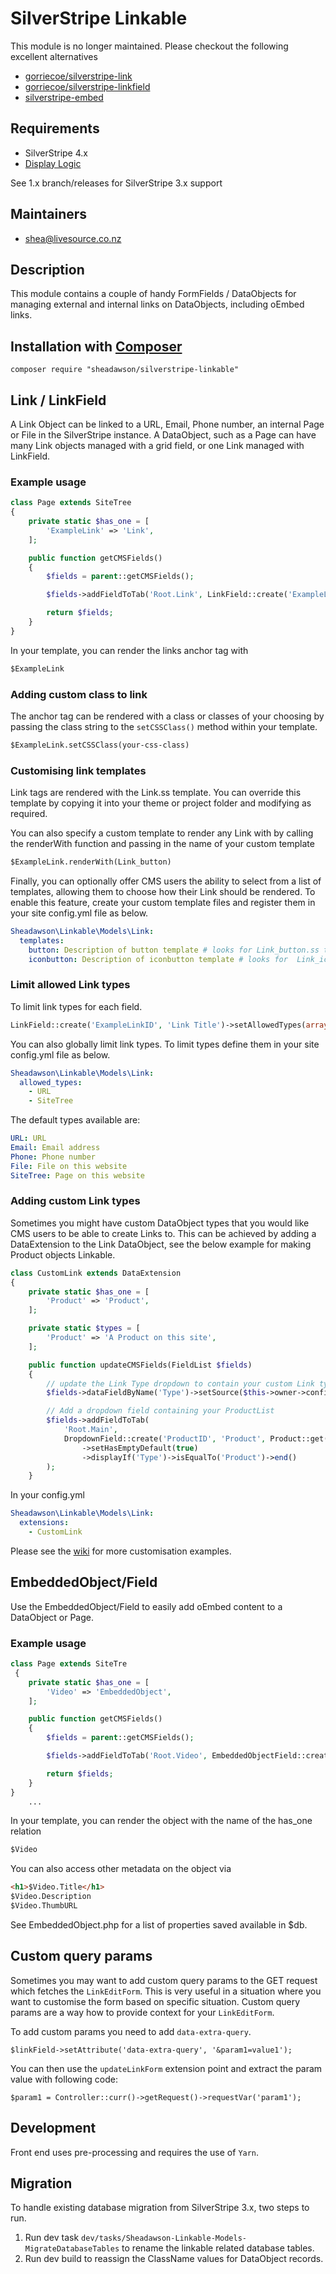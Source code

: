 # SilverStripe Linkable

This module is no longer maintained. Please checkout the following excellent alternatives

* [gorriecoe/silverstripe-link](https://github.com/gorriecoe/silverstripe-link)
* [gorriecoe/silverstripe-linkfield](https://github.com/gorriecoe/silverstripe-linkfield)
* [silverstripe-embed](https://github.com/gorriecoe/silverstripe-embed)

## Requirements

* SilverStripe 4.x
* [Display Logic](https://github.com/unclecheese/silverstripe-display-logic)

See 1.x branch/releases for SilverStripe 3.x support

## Maintainers

* shea@livesource.co.nz

## Description

This module contains a couple of handy FormFields / DataObjects for managing external and internal links on DataObjects, including oEmbed links.

## Installation with [Composer](https://getcomposer.org/)

```
composer require "sheadawson/silverstripe-linkable"
```

## Link / LinkField

A Link Object can be linked to a URL, Email, Phone number, an internal Page or File in the SilverStripe instance. A DataObject, such as a Page can have many Link objects managed with a grid field, or one Link managed with LinkField.

### Example usage

```php
class Page extends SiteTree
{
	private static $has_one = [
		'ExampleLink' => 'Link',
	];

	public function getCMSFields()
	{
		$fields = parent::getCMSFields();

		$fields->addFieldToTab('Root.Link', LinkField::create('ExampleLinkID', 'Link to page or file'));

		return $fields;
	}
}
```

In your template, you can render the links anchor tag with

```html
$ExampleLink
```

### Adding custom class to link

The anchor tag can be rendered with a class or classes of your choosing by passing the class string to the `setCSSClass()` method within your template.

```html
$ExampleLink.setCSSClass(your-css-class)
```

### Customising link templates

Link tags are rendered with the Link.ss template. You can override this template by copying it into your theme or project folder and modifying as required.

You can also specify a custom template to render any Link with by calling the renderWith function and passing in the name of your custom template

```html
$ExampleLink.renderWith(Link_button)
```

Finally, you can optionally offer CMS users the ability to select from a list of templates, allowing them to choose how their Link should be rendered. To enable this feature, create your custom template files and register them in your site config.yml file as below.

```YAML
Sheadawson\Linkable\Models\Link:
  templates:
    button: Description of button template # looks for Link_button.ss template
    iconbutton: Description of iconbutton template # looks for  Link_iconbutton.ss template
```


### Limit allowed Link types

To limit link types for each field.

```php
LinkField::create('ExampleLinkID', 'Link Title')->setAllowedTypes(array('URL','Phone'))
```

You can also globally limit link types.  To limit types define them in your site config.yml file as below.

```YAML
Sheadawson\Linkable\Models\Link:
  allowed_types:
    - URL
    - SiteTree
```


The default types available are:

```YAML
URL: URL
Email: Email address
Phone: Phone number
File: File on this website
SiteTree: Page on this website
```

### Adding custom Link types

Sometimes you might have custom DataObject types that you would like CMS users to be able to create Links to. This can be achieved by adding a DataExtension to the Link DataObject, see the below example for making Product objects Linkable.

```php
class CustomLink extends DataExtension
{
    private static $has_one = [
        'Product' => 'Product',
    ];

    private static $types = [
        'Product' => 'A Product on this site',
    ];

    public function updateCMSFields(FieldList $fields)
    {
		// update the Link Type dropdown to contain your custom Link types
        $fields->dataFieldByName('Type')->setSource($this->owner->config()->types);

		// Add a dropdown field containing your ProductList
		$fields->addFieldToTab(
            'Root.Main',
            DropdownField::create('ProductID', 'Product', Product::get()->map('ID', 'Title')->toArray())
                ->setHasEmptyDefault(true)
                ->displayIf('Type')->isEqualTo('Product')->end()
        );
	}
```

In your config.yml

```YAML
Sheadawson\Linkable\Models\Link:
  extensions:
    - CustomLink
```

Please see the [wiki](https://github.com/sheadawson/silverstripe-linkable/wiki) for more customisation examples.

## EmbeddedObject/Field

Use the EmbeddedObject/Field to easily add oEmbed content to a DataObject or Page.

### Example usage

```php
class Page extends SiteTre
 {
	private static $has_one = [
		'Video' => 'EmbeddedObject',
	];

	public function getCMSFields()
	{
		$fields = parent::getCMSFields();

		$fields->addFieldToTab('Root.Video', EmbeddedObjectField::create('Video', 'Video from oEmbed URL', $this->Video()));

		return $fields;
	}
}
	...
```

In your template, you can render the object with the name of the has_one relation

```html
$Video
```

You can also access other metadata on the object via

```html
<h1>$Video.Title</h1>
$Video.Description
$Video.ThumbURL
```

See EmbeddedObject.php for a list of properties saved available in $db.

## Custom query params

Sometimes you may want to add custom query params to the GET request which fetches the `LinkEditForm`.
This is very useful in a situation where you want to customise the form based on specific situation.
Custom query params are a way how to provide context for your `LinkEditForm`.

To add custom params you need to add `data-extra-query`.

```
$linkField->setAttribute('data-extra-query', '&param1=value1');
```

You can then use the `updateLinkForm` extension point and extract the param value with following code:

```
$param1 = Controller::curr()->getRequest()->requestVar('param1');
```

## Development

Front end uses pre-processing and requires the use of `Yarn`.

## Migration

To handle existing database migration from SilverStripe 3.x, two steps to run.
1. Run dev task `dev/tasks/Sheadawson-Linkable-Models-MigrateDatabaseTables` to rename the linkable related database tables.
2. Run dev build to reassign the ClassName values for DataObject records.
